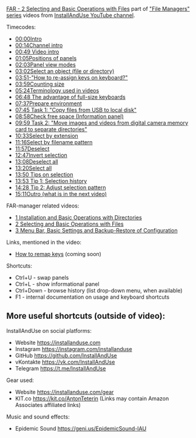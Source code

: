 [FAR - 2 Selecting and Basic Operations with Files](https://youtu.be/nRyI4dFh2ak)
part of ["File Managers" series](https://geni.us/gJnNca) videos
from [InstallAndUse YouTube channel](https://geni.us/WvxAdmi).

Timecodes:
- [00:00​ Intro](https://www.youtube.com/watch?v=nRyI4dFh2ak&t=0s)
- [00:14​ Channel intro](https://www.youtube.com/watch?v=nRyI4dFh2ak&t=14s)
- [00:49​ Video intro](https://www.youtube.com/watch?v=nRyI4dFh2ak&t=49s)
- [01:05​ Positions of panels](https://www.youtube.com/watch?v=nRyI4dFh2ak&t=65s)
- [02:03​ Panel view modes](https://www.youtube.com/watch?v=nRyI4dFh2ak&t=123s)
- [03:02​ Select an object (file or directory)](https://www.youtube.com/watch?v=nRyI4dFh2ak&t=182s)
- [03:51​ -"How to re-assign keys on keyboard?"](https://www.youtube.com/watch?v=nRyI4dFh2ak&t=231s)
- [03:59​ Counting size](https://www.youtube.com/watch?v=nRyI4dFh2ak&t=239s)
- [05:24​ Terminology used in videos](https://www.youtube.com/watch?v=nRyI4dFh2ak&t=324s)
- [06:48​ The advantage of full-size keyboards](https://www.youtube.com/watch?v=nRyI4dFh2ak&t=408s)
- [07:37​ Prepare environment](https://www.youtube.com/watch?v=nRyI4dFh2ak&t=457s)
- [07:45​ Task 1: "Copy files from USB to local disk"](https://www.youtube.com/watch?v=nRyI4dFh2ak&t=465s)
- [08:58​ Check free space (Information panel)](https://www.youtube.com/watch?v=nRyI4dFh2ak&t=538s)
- [09:59​ Task 2: "Move images and videos from digital camera memory card to separate directories"](https://www.youtube.com/watch?v=nRyI4dFh2ak&t=599s)
- [10:33​ Select by extension](https://www.youtube.com/watch?v=nRyI4dFh2ak&t=633s)
- [11:16​ Select by filename pattern](https://www.youtube.com/watch?v=nRyI4dFh2ak&t=676s)
- [11:57​ Deselect](https://www.youtube.com/watch?v=nRyI4dFh2ak&t=717s)
- [12:47​ Invert selection](https://www.youtube.com/watch?v=nRyI4dFh2ak&t=767s)
- [13:08​ Deselect all](https://www.youtube.com/watch?v=nRyI4dFh2ak&t=788s)
- [13:20​ Select all](https://www.youtube.com/watch?v=nRyI4dFh2ak&t=800s)
- [13:50​ Tips on selection](https://www.youtube.com/watch?v=nRyI4dFh2ak&t=830s)
- [13:53​ Tip 1: Selection history](https://www.youtube.com/watch?v=nRyI4dFh2ak&t=833s)
- [14:28​ Tip 2: Adjust selection pattern](https://www.youtube.com/watch?v=nRyI4dFh2ak&t=868s)
- [15:11​ Outro (what is in the next video)](https://www.youtube.com/watch?v=nRyI4dFh2ak&t=911s)

FAR-manager related videos:
- [1 Installation and Basic Operations with Directories](https://youtu.be/gTd0LUdamlo)
- [2 Selecting and Basic Operations with Files](https://youtu.be/nRyI4dFh2ak)
- [3 Menu Bar, Basic Settings and Backup-Restore of Configuration](https://youtu.be/hEX0GdRU2Fw)

Links, mentioned in the video:
- [How to remap keys](https://InstallAndUse.com) (coming soon)

Shortcuts:
- Ctrl+U - swap panels
- Ctrl+L - show informational panel
- Ctrl+Down - browse history (list drop-down menu, when available)
- F1 - internal documentation on usage and keyboard shortcuts



More useful shortcuts (outside of video):
-


InstallAndUse on social platforms:
- Website https://installanduse.com
- Instagram https://instagram.com/installanduse
- GitHub https://github.com/InstallAndUse
- vKontakte https://vk.com/InstallAndUse
- Telegram https://t.me/InstallAndUse


Gear used:
- Website https://installanduse.com/gear
- KIT.co https://kit.co/AntonTeterin (Links may contain Amazon Associates affiliated links)


Music and sound effects:
- Epidemic Sound https://geni.us/EpidemicSound-IAU

